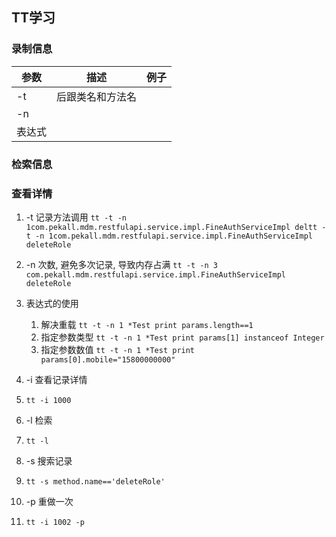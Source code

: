 ## TT学习
### 录制信息
| 参数 | 描述 | 例子 |
| ---- | ---- | ---- |
| -t   | 后跟类名和方法名      |      |
| -n   |      |      |
| 表达式     |      |      |
### 检索信息
### 查看详情
1. -t 记录方法调用
	`tt -t -n 1com.pekall.mdm.restfulapi.service.impl.FineAuthServiceImpl deltt -t -n 1com.pekall.mdm.restfulapi.service.impl.FineAuthServiceImpl deleteRole`
1. -n 次数, 避免多次记录, 导致内存占满
	 `tt -t -n 3 com.pekall.mdm.restfulapi.service.impl.FineAuthServiceImpl deleteRole`
1. 表达式的使用
	1. 解决重载
	  `tt -t -n 1 *Test print params.length==1` 
	1. 指定参数类型
		`tt -t -n 1 *Test print params[1] instanceof Integer`
	1. 指定参数数值
		`tt -t -n 1 *Test print params[0].mobile="15800000000"`

3. -i 查看记录详情
4. `tt -i 1000`
5. -l 检索
6. `tt -l`
1. -s 搜索记录
2. `tt -s method.name=='deleteRole'`
3. -p 重做一次
4. `tt -i 1002 -p`